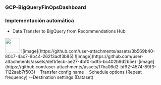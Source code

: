 ### GCP-BigQueryFinOpsDashboard

### Implementación automática 

- Data Transfer to BigQuery from Recommendations Hub
<img src="https://github.com/user-attachments/assets/76f5ecd1-b67d-4bfe-bbb3-12d06f4a9dec" width="48">
![image](https://github.com/user-attachments/assets/3b569b40-80c7-4ac7-9b44-262f3adf3b85)
![image](https://github.com/user-attachments/assets/defb1ecb-ae27-4bf0-bdf5-bc402b9d2b5e)
![image](https://github.com/user-attachments/assets/f7ba06d2-bf92-4574-89f3-1122aab7f503)
--Transfer config name
--Schedule options (Repeat frequency)
--Destination settings (Dataset)
